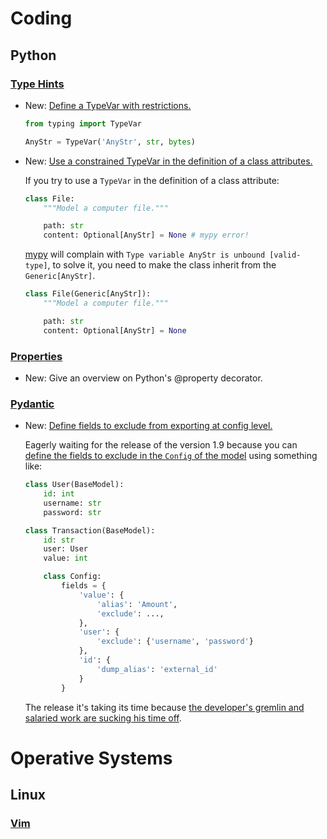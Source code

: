 # Coding

## Python

### [Type Hints](type_hints.md)

* New: [Define a TypeVar with restrictions.](type_hints.md#define-a-typevar-with-restrictions)

    ```python
    from typing import TypeVar
    
    AnyStr = TypeVar('AnyStr', str, bytes)
    ```

* New: [Use a constrained TypeVar in the definition of a class attributes.](type_hints.md#use-a-constrained-typevar-in-the-definition-of-a-class-attributes)

    If you try to use a `TypeVar` in the definition of a class attribute:
    
    ```python
    class File:
        """Model a computer file."""
    
        path: str
        content: Optional[AnyStr] = None # mypy error!
    ```
    
    [mypy](mypy.md) will complain with `Type variable AnyStr is unbound
    [valid-type]`, to solve it, you need to make the class inherit from the
    `Generic[AnyStr]`.
    
    ```python
    class File(Generic[AnyStr]):
        """Model a computer file."""
    
        path: str
        content: Optional[AnyStr] = None
    ```

### [Properties](python_properties.md)

* New: Give an overview on Python's @property decorator.

### [Pydantic](pydantic.md)

* New: [Define fields to exclude from exporting at config level.](pydantic.md#define-fields-to-exclude-from-exporting-at-config-level)

    Eagerly waiting for the release of the version 1.9 because you can [define the fields to exclude in the `Config` of the model](https://github.com/samuelcolvin/pydantic/issues/660) using something like:
    
    ```python
    class User(BaseModel):
        id: int
        username: str
        password: str
    
    class Transaction(BaseModel):
        id: str
        user: User
        value: int
    
        class Config:
            fields = {
                'value': {
                    'alias': 'Amount',
                    'exclude': ...,
                },
                'user': {
                    'exclude': {'username', 'password'}
                },
                'id': {
                    'dump_alias': 'external_id'
                }
            }
    ```
    
    The release it's taking its time because [the developer's gremlin and salaried work are sucking his time off](https://github.com/samuelcolvin/pydantic/discussions/3228).

# Operative Systems

## Linux

### [Vim](vim.md)

